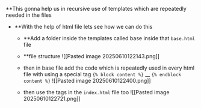 
**This gonna help us in recursive use of templates which are repeatedly needed in the files

- **With the help of html file lets see how we can do this
	- **Add a folder inside the templates called base inside that `base.html` file
	- **file structure
		![[Pasted image 20250610122143.png]]
	- then in base file add the code which is repeatedly used in every html file with using a special tag 
	  `{% block content %}` __ `{% endblock content %}`
		![[Pasted image 20250610122400.png]]
		
	- then use the tags in the `index.html` file too 
		![[Pasted image 20250610122721.png]]

